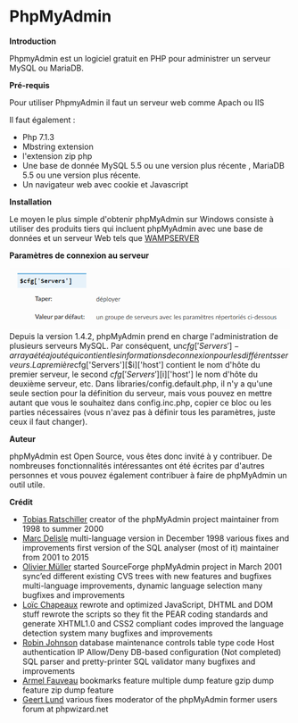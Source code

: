 # PhpMyAdmin

**Introduction**

PhpmyAdmin est un logiciel gratuit en PHP pour administrer un serveur MySQL ou MariaDB.

**Pré-requis**

Pour utiliser PhpmyAdmin il faut un serveur web comme Apach ou IIS

Il faut également :
- Php 7.1.3
- Mbstring extension
- l'extension zip php
- Une base de donnée MySQL 5.5 ou une version plus récente , MariaDB 5.5 ou une version plus récente.
- Un navigateur web avec cookie et Javascript

**Installation**

Le moyen le plus simple d'obtenir phpMyAdmin sur Windows consiste à utiliser des produits tiers qui incluent phpMyAdmin avec une base de données et un serveur Web tels que [WAMPSERVER](https://www.wampserver.com/)

**Paramètres de connexion au serveur**

![Image](/asset/docphp.png)
Depuis la version 1.4.2, phpMyAdmin prend en charge l'administration de plusieurs serveurs MySQL. Par conséquent, un$cfg['Servers']-array a été ajouté qui contient les informations de connexion pour les différents serveurs. La première$cfg['Servers'][$i]['host'] contient le nom d'hôte du premier serveur, le second $cfg['Servers'][$i]['host'] le nom d'hôte du deuxième serveur, etc. Dans libraries/config.default.php, il n'y a qu'une seule section pour la définition du serveur, mais vous pouvez en mettre autant que vous le souhaitez dans config.inc.php, copier ce bloc ou les parties nécessaires (vous n'avez pas à définir tous les paramètres, juste ceux il faut changer).


**Auteur**

phpMyAdmin est Open Source, vous êtes donc invité à y contribuer. De nombreuses fonctionnalités intéressantes ont été écrites par d'autres personnes et vous pouvez également contribuer à faire de phpMyAdmin un outil utile.

**Crédit**

- [Tobias Ratschiller](tobias_at_ratschiller.com)
creator of the phpMyAdmin project
maintainer from 1998 to summer 2000
- [Marc Delisle](marc_at_infomarc.info)
multi-language version in December 1998
various fixes and improvements
first version of the SQL analyser (most of it)
maintainer from 2001 to 2015
- [Olivier Müller](om_at_omnis.ch)
started SourceForge phpMyAdmin project in March 2001
sync’ed different existing CVS trees with new features and bugfixes
multi-language improvements, dynamic language selection
many bugfixes and improvements
- [Loïc Chapeaux](lolo_at_phpheaven.net)
rewrote and optimized JavaScript, DHTML and DOM stuff
rewrote the scripts so they fit the PEAR coding standards and generate XHTML1.0 and CSS2 compliant codes
improved the language detection system
many bugfixes and improvements
- [Robin Johnson](robbat2_at_users.sourceforge.net)
database maintenance controls
table type code
Host authentication IP Allow/Deny
DB-based configuration (Not completed)
SQL parser and pretty-printer
SQL validator
many bugfixes and improvements
- [Armel Fauveau](armel.fauveau_at_globalis-ms.com)
bookmarks feature
multiple dump feature
gzip dump feature
zip dump feature
- [Geert Lund](glund_at_silversoft.dk)
various fixes
moderator of the phpMyAdmin former users forum at phpwizard.net

